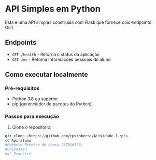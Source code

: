 # API Simples em Python

Esta é uma API simples construída com Flask que fornece dois endpoints GET.

## Endpoints

- `GET /health` - Retorna o status da aplicação
- `GET /me` - Retorna informações pessoais do aluno

## Como executar localmente

### Pré-requisitos

- Python 3.8 ou superior
- pip (gerenciador de pacotes do Python)

### Passos para execução

1. Clone o repositório:
```bash
git clone <https://github.com/rpsroberto/Atividade-1.git>
cd Api-aluno
#Roberto Pereira de Sousa (37016176)
#Uninassau
#4° Semestre 
